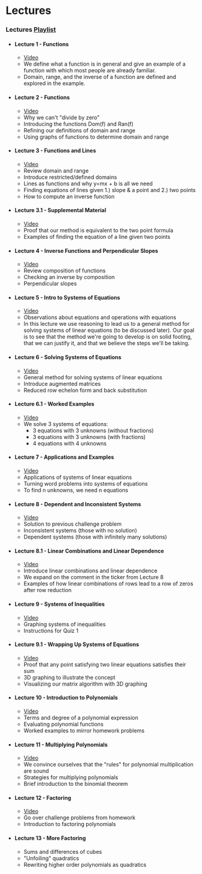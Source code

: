 # Lectures

### Lectures [Playlist](https://youtube.com/playlist?list=PLxooDkHFi8M1ezIgUbNYcjiJF9nD4QJb1)

- #### Lecture 1 - Functions
  - [Video](https://youtu.be/2jc2kaafnM8)
  - We define what a function is in general and give an example of a function with which most people are already familiar. 
  - Domain, range, and the inverse of a function are defined and explored in the example.
- #### Lecture 2 - Functions
  - [Video](https://youtu.be/IGcAJ0ljjfo)
  - Why we can't "divide by zero" 
  - Introducing the functions Dom(f) and Ran(f) 
  - Refining our definitions of domain and range
  - Using graphs of functions to determine domain and range
- #### Lecture 3 - Functions and Lines
  - [Video](https://youtu.be/AJ6wJL2BZwY)
  - Review domain and range
  - Introduce restricted/defined domains 
  - Lines as functions and why y=mx + b is all we need
  - Finding equations of lines given 1.) slope & a point and 2.) two points
  - How to compute an inverse function 
- #### Lecture 3.1 - Supplemental Material
  - [Video](https://youtu.be/LZ1XXlfsjLA)
  - Proof that our method is equivalent to the two point formula
  - Examples of finding the equation of a line given two points
- #### Lecture 4 - Inverse Functions and Perpendicular Slopes
  - [Video](https://youtu.be/7Os-yMh1gm4)
  - Review composition of functions
  - Checking an inverse by composition 
  - Perpendicular slopes
- #### Lecture 5 - Intro to Systems of Equations
  - [Video](https://youtu.be/GDsJ_sWwYjs)
  - Observations about equations and operations with equations
  - In this lecture we use reasoning to lead us to a general method for solving systems of linear equations (to be discussed later). Our goal is to see that the method we're going to develop is on solid footing, that we can justify it, and that we believe the steps we'll be taking. 
- #### Lecture 6 - Solving Systems of Equations
  - [Video](https://youtu.be/mt8U13GOb9U)
  - General method for solving systems of linear equations
  - Introduce augmented matrices 
  - Reduced row echelon form and back substitution 
- #### Lecture 6.1 - Worked Examples
  - [Video](https://youtu.be/s9fKdGApGls) 
  - We solve 3 systems of equations:
    - 3 equations with 3 unknowns (without fractions)
    - 3 equations with 3 unknowns (with fractions)
    - 4 equations with 4 unknowns
- #### Lecture 7 - Applications and Examples
  - [Video](https://youtu.be/j3nhZyxmk1Q)
  - Applications of systems of linear equations
  - Turning word problems into systems of equations 
  - To find n unknowns, we need n equations 
- #### Lecture 8 - Dependent and Inconsistent Systems
  - [Video](https://youtu.be/qQ136cHJMU4)
  - Solution to previous challenge problem 
  - Inconsistent systems (those with no solution)
  - Dependent systems (those with infinitely many solutions) 
- #### Lecture 8.1 - Linear Combinations and Linear Dependence
  - [Video](https://youtu.be/2YziuPeeJhk) 
  - Introduce linear combinations and linear dependence
  - We expand on the comment in the ticker from Lecture 8
  - Examples of how linear combinations of rows lead to a row of zeros after row reduction
- #### Lecture 9 - Systems of Inequalities
  - [Video](https://youtu.be/knX6tAoSKk4)
  - Graphing systems of inequalities 
  - Instructions for Quiz 1
- #### Lecture 9.1 - Wrapping Up Systems of Equations
  - [Video](https://youtu.be/_GBI6NWwTC4)
  - Proof that any point satisfying two linear equations satisfies their sum
  - 3D graphing to illustrate the concept
  - Visualizing our matrix algorithm with 3D graphing
- #### Lecture 10 - Introduction to Polynomials
  - [Video](https://youtu.be/iCPhwji_w-4)
  - Terms and degree of a polynomial expression
  - Evaluating polynomial functions
  - Worked examples to mirror homework problems
- #### Lecture 11 - Multiplying Polynomials
  - [Video](https://youtu.be/h5fhrThCsbM)
  - We convince ourselves that the "rules" for polynomial multiplication are sound
  - Strategies for multiplying polynomials 
  - Brief introduction to the binomial theorem 
- #### Lecture 12 - Factoring
  - [Video](https://youtu.be/DCZPWatCF4Y)
  - Go over challenge problems from homework
  - Introduction to factoring polynomials 
- #### Lecture 13 - More Factoring
  - Sums and differences of cubes
  - "Unfoiling" quadratics 
  - Rewriting higher order polynomials as quadratics 
